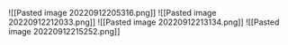 ![[Pasted image 20220912205316.png]]
![[Pasted image 20220912212033.png]]
![[Pasted image 20220912213134.png]]
![[Pasted image 20220912215252.png]]